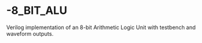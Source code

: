 # -8_BIT_ALU
Verilog implementation of an 8-bit Arithmetic Logic Unit with testbench and waveform outputs.
